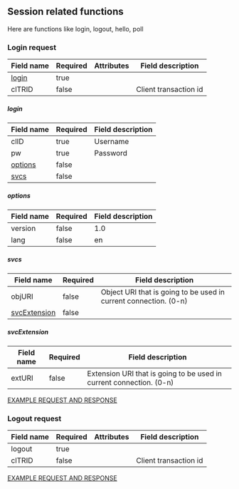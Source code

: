 ## Session related functions
Here are functions like login, logout, hello, poll

### Login request

| Field name        | Required | Attributes | Field description |
| ----------------- |----------| -----|----------------- |
| [login](#login)            | true     |      |                  |
| clTRID         | false     |      | Client transaction id |

##### login
| Field name        | Required | Field description |
| ----------------- |----------|----------------- |
| clID     | true     | Username |
| pw     | true     | Password |
| [options](#options)     | false     |  |
| [svcs](#svcs)     | false     |  |


##### options
| Field name        | Required | Field description |
| ----------------- |----------|----------------- |
| version     | false     | 1.0 |
| lang     | false     | en |

##### svcs
| Field name        | Required | Field description |
| ----------------- |----------|----------------- |
| objURI     | false     | Object URI that is going to be used in current connection. (0-n) |
| [svcExtension](#svcextension)     | false     |  |

##### svcExtension
| Field name        | Required | Field description |
| ----------------- |----------|----------------- |
| extURI     | false     | Extension URI that is going to be used in current connection. (0-n) |

[EXAMPLE REQUEST AND RESPONSE](/doc/epp-doc.md#epp-session-when-connected-with-valid-user-logs-in-epp-user)

### Logout request

| Field name        | Required | Attributes | Field description |
| ----------------- |----------| -----|----------------- |
| logout            | true     |      |                  |
| clTRID         | false     |      | Client transaction id |

[EXAMPLE REQUEST AND RESPONSE](https://github.com/domify/registry/blob/master/doc/epp-doc.md#epp-session-when-connected-with-valid-user-logs-out-epp-user)

